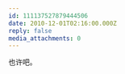 ```yaml
---
id: 111137527879444506
date: 2010-12-01T02:16:00.000Z
reply: false
media_attachments: 0
---
```


也许吧。 ​​​​

